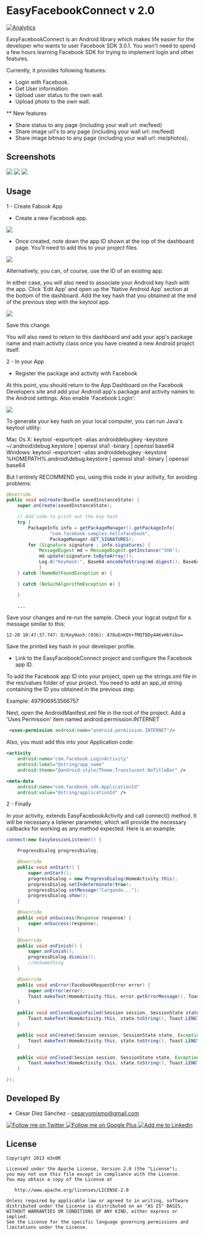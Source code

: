 EasyFacebookConnect v 2.0
=========================

[![Analytics](https://ga-beacon.appspot.com/UA-21351045-2/m3n0r/EasyFacebookConnect)](https://github.com/igrigorik/ga-beacon)



EasyFacebookConnect is an Android library which makes life easier for the developer who wants to user Facebook SDK 3.0.1. You won't need to spend a few hours learning Facebook SDK for trying to implement login and other features.

Currently, it provides following features:

* Login with Facebook.
* Get User information.
* Upload user status to the own wall.
* Upload photo to the own wall.

** New features
* Share status to any page (including your wall url: me/feed)
* Share image url's to any page (including your wall url: me/feed)
* Share image bitmao to any page (including your wall url: me/photos);


Screenshots
-----------

<a>
  <img src="http://imageshack.us/a/img402/9067/20130507145531.png">
</a>
<a>
  <img src="http://imageshack.us/a/img594/7545/20130507143824.png">
</a>
<a>
  <img src="http://imageshack.us/a/img802/9900/20130507130151.png">
</a>


Usage
-----

1 - Create Fabook App

* Create a new Facebook app.

<a>
  <img src="https://fbcdn-dragon-a.akamaihd.net/cfs-ak-prn1/84994/87/280413158724945-/fbandgs14.png" />
</a>

* Once created, note down the app ID shown at the top of the dashboard page. You'll need to add this to your project files.

<a>
  <img src="https://fbcdn-dragon-a.akamaihd.net/cfs-ak-prn1/85001/10/470612839627677-/fbandgs15.png" />
</a>

Alternatively, you can, of course, use the ID of an existing app.

In either case, you will also need to associate your Android key hash with the app. Click 'Edit App' and open up the 'Native Android App' section at the bottom of the dashboard. Add the key hash that you obtained at the end of the previous step with the keytool app.

<a>
  <img src="https://fbcdn-dragon-a.akamaihd.net/cfs-ak-ash3/676658/827/440884335967686-/Screen%20Shot%202012-10-17%20at%2010.45.03%20PM.png" />
</a>

Save this change.

You will also need to return to this dashboard and add your app's package name and main activity class once you have created a new Android project itself.

2 - In your App

* Register the package and activity with Facebook

At this point, you should return to the App Dashboard on the Facebook Developers site and add your Android app's package and activity names to the Android settings. Also enable 'Facebook Login':

<a>
  <img src="https://fbcdn-dragon-a.akamaihd.net/cfs-ak-ash3/676675/902/343496332413357-/conf.png" />
</a>

To generate your key hash on your local computer, you can run Java's keytool utility:

Mac Os X: keytool -exportcert -alias androiddebugkey -keystore ~/.android/debug.keystore | openssl sha1 -binary | openssl base64
Windows: keytool -exportcert -alias androiddebugkey -keystore %HOMEPATH%\.android\debug.keystore | openssl sha1 -binary | openssl base64

But I entirely RECOMMEND you, using this code in your activity, for avoiding problems:

```java
@Override
public void onCreate(Bundle savedInstanceState) {
    super.onCreate(savedInstanceState);

    // Add code to print out the key hash
    try {
        PackageInfo info = getPackageManager().getPackageInfo(
                "com.facebook.samples.hellofacebook", 
                PackageManager.GET_SIGNATURES);
        for (Signature signature : info.signatures) {
            MessageDigest md = MessageDigest.getInstance("SHA");
            md.update(signature.toByteArray());
            Log.d("KeyHash:", Base64.encodeToString(md.digest(), Base64.DEFAULT));
            }
    } catch (NameNotFoundException e) {

    } catch (NoSuchAlgorithmException e) {

    }

    ...
```
Save your changes and re-run the sample. Check your logcat output for a message similar to this:

```
12-20 10:47:37.747: D/KeyHash:(936): 478uEnKQV+fMQT8Dy4AKvHkYibo=
```
Save the printed key hash in your developer profile.

* Link to the EasyFacebookConnect project and configure the Facebook app ID.

To add the Facebook app ID into your project, open up the strings.xml file in the res/values folder of your project. You need to add an app_id string containing the ID you obtained in the previous step.

Example: <string name="app_id">497906953566757</string>

Next, open the AndroidManifest.xml file in the root of the project. Add a 'Uses Permission' item named android.permission.INTERNET

```xml
 <uses-permission android:name="android.permission.INTERNET"/>
```
Also, you must add this into your Application code:

```xml
<activity
    android:name="com.facebook.LoginActivity"
    android:label="@string/app_name"
    android:theme="@android:style/Theme.Translucent.NoTitleBar" />

<meta-data
    android:name="com.facebook.sdk.ApplicationId"
    android:value="@string/applicationId" />
```

2 - Finally

In your activity, extends EasyFacebookActivity and call connect() method. It will be necessary a listener parameter, which will provide the necessary callbacks for working as any method expected. Here is an example:


```java
connect(new EasySessionListener() {

    ProgressDialog progressDialog;

    @Override
    public void onStart() {
        super.onStart();
        progressDialog = new ProgressDialog(HomeActivity.this);
        progressDialog.setIndeterminate(true);
        progressDialog.setMessage("Cargando...");
        progressDialog.show();
    }

    @Override
    public void onSuccess(Response response) {
        super.onSuccess(response);
    }

    @Override
    public void onFinish() {
        super.onFinish();
        progressDialog.dismiss();
        //doSomething
    }

    @Override
    public void onError(FacebookRequestError error) {
        super.onError(error);
        Toast.makeText(HomeActivity.this, error.getErrorMessage(), Toast.LENGTH_LONG).show();
    }

    public void onClosedLoginFailed(Session session, SessionState state, Exception exception) {
        Toast.makeText(HomeActivity.this, state.toString(), Toast.LENGTH_LONG).show();
    }

    public void onCreated(Session session, SessionState state, Exception exception) {
        Toast.makeText(HomeActivity.this, state.toString(), Toast.LENGTH_LONG).show();
    }

    public void onClosed(Session session, SessionState state, Exception exception) {
        Toast.makeText(HomeActivity.this, state.toString(), Toast.LENGTH_LONG).show();
    }

});
```

Developed By
------------

* César Díez Sánchez - <cesaryomismo@gmail.com>

<a href="https://twitter.com/menorking">
  <img alt="Follow me on Twitter" src="http://imageshack.us/a/img812/3923/smallth.png" />
</a>
<a href="https://plus.google.com/115273462230054581675">
  <img alt="Follow me on Google Plus" src="http://imageshack.us/a/img203/4712/smallg.png" />
</a>
<a href="http://www.linkedin.com/in/cesardiezsanchez">
  <img alt="Add me to Linkedin" src="http://imageshack.us/a/img41/7877/smallld.png" />
</a>


License
-------

```
Copyright 2013 m3n0R

Licensed under the Apache License, Version 2.0 (the "License");
you may not use this file except in compliance with the License.
You may obtain a copy of the License at

   http://www.apache.org/licenses/LICENSE-2.0

Unless required by applicable law or agreed to in writing, software
distributed under the License is distributed on an "AS IS" BASIS,
WITHOUT WARRANTIES OR CONDITIONS OF ANY KIND, either express or implied.
See the License for the specific language governing permissions and
limitations under the License.
```

[1]: https://github.com/m3n0R/EasyFacebookConnect/tree/master/EasyFacebookConnect-Samples





